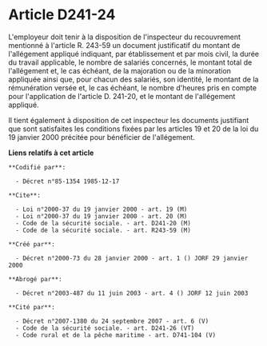 # Article D241-24

L'employeur doit tenir à la disposition de l'inspecteur du recouvrement mentionné à l'article R. 243-59 un document
justificatif du montant de l'allégement appliqué indiquant, par établissement et par mois civil, la durée du travail
applicable, le nombre de salariés concernés, le montant total de l'allégement et, le cas échéant, de la majoration ou de la
minoration appliquée ainsi que, pour chacun des salariés, son identité, le montant de la rémunération versée et, le cas
échéant, le nombre d'heures pris en compte pour l'application de l'article D. 241-20, et le montant de l'allégement appliqué.

Il tient également à disposition de cet inspecteur les documents justifiant que sont satisfaites les conditions fixées par
les articles 19 et 20 de la loi du 19 janvier 2000 précitée pour bénéficier de l'allégement.

**Liens relatifs à cet article**

	**Codifié par**:

	  - Décret n°85-1354 1985-12-17

	**Cite**:

	  - Loi n°2000-37 du 19 janvier 2000 - art. 19 (M)
	  - Loi n°2000-37 du 19 janvier 2000 - art. 20 (M)
	  - Code de la sécurité sociale. - art. D241-20 (M)
	  - Code de la sécurité sociale. - art. R243-59 (M)

	**Créé par**:

	  - Décret n°2000-73 du 28 janvier 2000 - art. 1 () JORF 29 janvier 2000

	**Abrogé par**:

	  - Décret n°2003-487 du 11 juin 2003 - art. 4 () JORF 12 juin 2003

	**Cité par**:

	  - Décret n°2007-1380 du 24 septembre 2007 - art. 6 (V)
	  - Code de la sécurité sociale. - art. D241-26 (VT)
	  - Code rural et de la pêche maritime - art. D741-104 (V)
